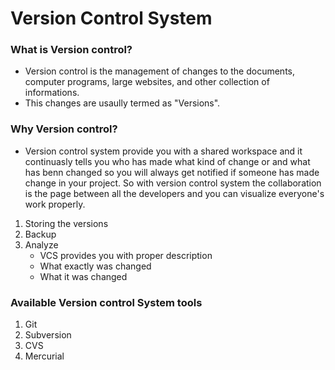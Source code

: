# Version Control System
### What is Version control?
- Version control is the management of changes to the documents, computer programs, large websites, and other collection of informations.
- This changes are usaully termed as "Versions".

### Why Version control?
- Version control system provide you with a shared workspace and it continuasly tells you who has made what kind of change or and what has benn changed so you will always get notified if someone has made change in your project. So with version control system the collaboration is the page between all the developers and you can visualize everyone's work properly.
1) Storing the versions
2) Backup
3) Analyze
   - VCS provides you with proper description
   - What exactly was changed
   - What it was changed

### Available Version control System tools
  1) Git
  2) Subversion
  3) CVS
  4) Mercurial


